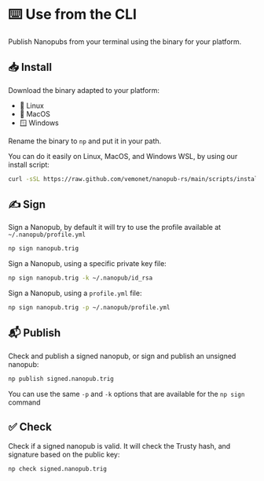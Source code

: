 # ⌨️ Use from the CLI

Publish Nanopubs from your terminal using the binary for your platform.

## 📥️ Install

Download the binary adapted to your platform:

- 🐧 Linux
- 🍎 MacOS
- 🪟 Windows

Rename the binary to `np` and put it in your path.

You can do it easily on Linux, MacOS, and Windows WSL, by using our install script:

```bash
curl -sSL https://raw.github.com/vemonet/nanopub-rs/main/scripts/install-binary.sh | bash
```

## ✍️ Sign

Sign a Nanopub, by default it will try to use the profile available at `~/.nanopub/profile.yml`

```bash
np sign nanopub.trig
```

Sign a Nanopub, using a specific private key file:

```bash
np sign nanopub.trig -k ~/.nanopub/id_rsa
```

Sign a Nanopub, using a `profile.yml` file:

```bash
np sign nanopub.trig -p ~/.nanopub/profile.yml
```

## 📬️ Publish

Check and publish a signed nanopub, or sign and publish an unsigned nanopub:

```bash
np publish signed.nanopub.trig
```

You can use the same `-p` and `-k` options that are available for the `np sign` command

## ✅ Check

Check if a signed nanopub is valid. It will check the Trusty hash, and signature based on the public key:

```bash
np check signed.nanopub.trig
```

